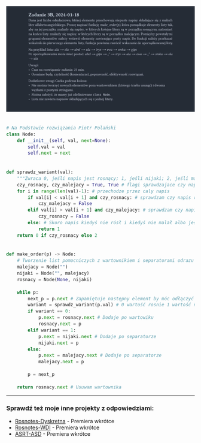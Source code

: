 <picture>
  <source srcset="../../../srt/zbior_zadan/2023_3B.png" media="(prefers-color-scheme: light)">
  <source srcset="../../../srt/zbior_zadan/black_2023_3B.png" media="(prefers-color-scheme: dark)">
  <img src="../../../srt/zbior_zadan/black_2023_3B.png" alt="zadanie 2023_3B">
</picture>

```python

# Na Podstawie rozwiązania Piotr Polański
class Node:
    def __init__(self, val, next=None):
        self.val = val
        self.next = next


def sprawdz_wariant(val):
    """Zwraca 0, jeśli napis jest rosnący; 1, jeśli nijaki; 2, jeśli malejący."""
    czy_rosnacy, czy_malejacy = True, True # flagi sprawdzajace czy napis utrzmuje sie jako rosnacy lub malejacy
    for i in range(len(val)-1): # przechodze przez caly napis
        if val[i] < val[i + 1] and czy_rosnacy: # sprawdzam czy napis rosnie jak tak to juz nie moze byc malejacy
            czy_malejacy = False
        elif val[i] > val[i + 1] and czy_malejacy: # sprawdzam czy napis maleje jak tak to juz nie moze byc rosnacy
            czy_rosnacy = False
        else: # Skoro napis kiedyś nie rósł i kiedyś nie malał albo jest równy to znaczy że jest nijaki
            return 1
    return 0 if czy_rosnacy else 2


def make_order(p) -> Node:
    # Tworzenie list pomocniczych z wartownikiem i separatorami odrazu polączone
    malejacy = Node("")
    nijaki = Node("", malejacy)
    rosnacy = Node(None, nijaki)

    while p:
        next_p = p.next # Zapamiętuje następny element by móc odłączyć łańcuch
        wariant = sprawdz_wariant(p.val) # 0 wartość rosnie 1 wartość nijaka 2 wartość maleje
        if wariant == 0:
            p.next = rosnacy.next # Dodaje po wartowiku
            rosnacy.next = p
        elif wariant == 1:
            p.next = nijaki.next # Dodaje po separatorze
            nijaki.next = p
        else:
            p.next = malejacy.next # Dodaje po separatorze
            malejacy.next = p

        p = next_p

    return rosnacy.next # Usuwam wartownika
```


---
### Sprawdź też moje inne projekty z odpowiedziami:
- [Rosnotes-Dyskretna](https://github.com/kamilGie/Rosnotes-Dyskretna) - Premiera wkrótce
- [Rosnotes-WDI](https://github.com/kamilGie/Rosnotes-WDI) - Premiera wkrótce
- [ASRT-ASD](https://github.com/kamilGie/Rosnotes-Dyskretna) - Premiera wkrótce

